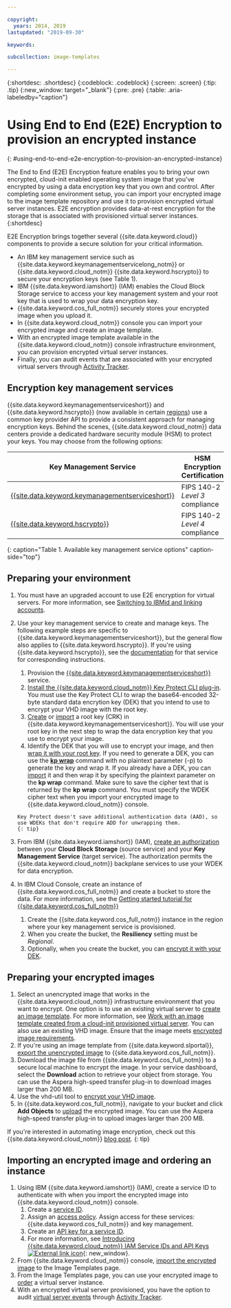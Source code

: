 ```yaml
---

copyright:
  years: 2014, 2019
lastupdated: "2019-09-30"

keywords:

subcollection: image-templates

---
```


{:shortdesc: .shortdesc}
{:codeblock: .codeblock}
{:screen: .screen}
{:tip: .tip}
{:new_window: target="_blank"}
{:pre: .pre}
{:table: .aria-labeledby="caption"}


# Using End to End (E2E) Encryption to provision an encrypted instance
{: #using-end-to-end-e2e-encryption-to-provision-an-encrypted-instance}

The End to End (E2E) Encryption feature enables you to bring your own encrypted, cloud-init enabled operating system image that you've encrypted by using a data encryption key that you own and control. After completing some environment setup, you can import your encrypted image to the image template repository and use it to provision encrypted virtual server instances. E2E encryption provides data-at-rest encryption for the storage that is associated with provisioned virtual server instances.
{:shortdesc}

E2E Encryption brings together several {{site.data.keyword.cloud}} components to provide a secure solution for your critical information.

* An IBM key management service such as {{site.data.keyword.keymanagementservicelong_notm}} or {{site.data.keyword.cloud_notm}} {{site.data.keyword.hscrypto}} to secure your encryption keys (see Table 1).
* IBM {{site.data.keyword.iamshort}} (IAM) enables the Cloud Block Storage service to access your key management system and your root key that is used to wrap your data encryption key.
* {{site.data.keyword.cos_full_notm}} securely stores your encrypted image when you upload it.
* In {{site.data.keyword.cloud_notm}} console you can import your encrypted image and create an image template.
* With an encrypted image template available in the {{site.data.keyword.cloud_notm}} console infrastructure environment, you can provision encrypted virtual server instances.
* Finally, you can audit events that are associated with your encrypted virtual servers through [Activity Tracker](/docs/cloud-activity-tracker?topic=cloud-activity-tracker-activity_tracker_ov#activity_tracker_ov).

## Encryption key management services

{{site.data.keyword.keymanagementserviceshort}} and {{site.data.keyword.hscrypto}} (now available in certain [regions](/docs/hs-crypto?topic=hs-crypto-regions#regions)) use a common key provider API to provide a consistent approach for managing encryption keys.  Behind the scenes, {{site.data.keyword.cloud_notm}} data centers provide a dedicated hardware security module (HSM) to protect your keys.  You may choose from the following options:

| Key Management Service | HSM Encryption Certification |
| ----- | ----- |
| [{{site.data.keyword.keymanagementserviceshort}}](/docs/key-protect/concepts?topic=key-protect-getting-started-tutorial#getting-started-tutorial) | FIPS 140-2 *Level 3* compliance |
| [{{site.data.keyword.hscrypto}}](/docs/hs-crypto?topic=hs-crypto-get-started#get-started) | FIPS 140-2 *Level 4* compliance |
{: caption="Table 1. Available key management service options" caption-side="top"}

## Preparing your environment

1. You must have an upgraded account to use E2E encryption for virtual servers. For more information, see [Switching to IBMid and linking accounts](/docs/account?topic=account-account-getting-started).
2. Use your key management service to create and manage keys.  The following example steps are specific to {{site.data.keyword.keymanagementserviceshort}}, but the general flow also applies to {{site.data.keyword.hscrypto}}. If you're using {{site.data.keyword.hscrypto}}, see the [documentation](/docs/hs-crypto?topic=hs-crypto-get-started#get-started) for that service for corresponding instructions.
      1. Provision the [{{site.data.keyword.keymanagementserviceshort}}](/docs/key-protect?topic=key-protect-provision#provision) service.
      2. [Install the {{site.data.keyword.cloud_notm}} Key Protect CLI plug-in](/docs/key-protect?topic=key-protect-set-up-cli). You must use the Key Protect CLI to wrap the base64-encoded 32-byte standard data encrytion key (DEK) that you intend to use to encrypt your VHD image with the root key.
      3. [Create](/docs/key-protect?topic=key-protect-create-root-keys) or [import](/docs/key-protect?topic=key-protect-import-root-keys#import-root-keys) a root key (CRK) in {{site.data.keyword.keymanagementserviceshort}}. You will use your root key in the next step to wrap the data encryption key that you use to encrypt your image.      
      4. Identify the DEK that you will use to encrypt your image, and then [wrap it with your root key](/docs/key-protect?topic=key-protect-cli-reference#kp-wrap). If you need to generate a DEK, you can use the [**kp wrap**](/docs/key-protect?topic=key-protect-cli-reference#kp-wrap) command with no plaintext parameter (-p) to generate the key and wrap it. If you already have a DEK, you can [import](/docs/key-protect?topic=key-protect-import-standard-keys#import-standard-keys) it and then wrap it by specifying the plaintext parameter on the **kp wrap** command. Make sure to save the cipher text that is returned by the **kp wrap** command. You must specify the WDEK cipher text when you import your encrypted image to {{site.data.keyword.cloud_notm}} console.

       Key Protect doesn't save additional authentication data (AAD), so use WDEKs that don't require ADD for unwrapping them.
       {: tip}  

3. From IBM {{site.data.keyword.iamshort}} (IAM), [create an authorization](/docs/account?topic=account-serviceauth#create-auth) between your **Cloud Block Storage** (source service) and your **Key Management Service** (target service). The authorization permits the {{site.data.keyword.cloud_notm}} backplane services to use your WDEK for data encryption.
4. In IBM Cloud Console, create an instance of {{site.data.keyword.cos_full_notm}} and create a bucket to store the data. For more information, see the [Getting started tutorial for {{site.data.keyword.cos_full_notm}}](/docs/cloud-object-storage?topic=cloud-object-storage-getting-started)
      1. Create the {{site.data.keyword.cos_full_notm}} instance in the region where your key management service is provisioned.
      2. When you create the bucket, the **Resiliency** setting must be _Regional_.
      3. Optionally, when you create the bucket, you can [encrypt it with your DEK](/docs/cloud-object-storage?topic=cloud-object-storage-encryption#encryption-kp).   

## Preparing your encrypted images

1. Select an unencrypted image that works in the {{site.data.keyword.cloud_notm}} infrastructure environment that you want to encrypt. One option is to use an existing virtual server to [create an image template](/docs/image-templates?topic=image-templates-creating-an-image-template#creating-an-image-template). For more information, see [Work with an image template created from a cloud-init provisioned virtual server](/docs/image-templates?topic=image-templates-provisioning-with-a-cloud-init-enabled-image#work-with-an-image-template-created-from-a-cloud-init-provisioned-virtual-server). You can also use an existing VHD image. Ensure that the image meets [encrypted image requirements](/docs/image-templates?topic=image-templates-encrypted-image-reqs#encrypted-image-reqs).
2. If you're using an image template from {{site.data.keyword.slportal}}, [export the unencrypted image](/docs/image-templates?topic=image-templates-exporting-an-image-to-ibm-cloud-object-storage) to {{site.data.keyword.cos_full_notm}}.
3. Download the image file from {{site.data.keyword.cos_full_notm}} to a secure local machine to encrypt the image. In your service dashboard, select the **Download** action to retrieve your object from storage. You can use the Aspera high-speed transfer plug-in to download images larger than 200 MB.
4. Use the vhd-util tool to [encrypt your VHD image](/docs/image-templates?topic=image-templates-create-encrypted-image).
5. In {{site.data.keyword.cos_full_notm}}, navigate to your bucket and click **Add Objects** to [upload](/docs/cloud-object-storage?topic=cloud-object-storage-upload) the encrypted image. You can use the Aspera high-speed transfer plug-in to upload images larger than 200 MB.

If you're interested in automating image encryption, check out this {{site.data.keyword.cloud_notm}} [blog post](https://www.ibm.com/cloud/blog/automate-the-encryption-of-a-virtual-server-image-for-deployment-onto-classic-infrastructure).
{: tip}  

## Importing an encrypted image and ordering an instance

1. Using IBM {{site.data.keyword.iamshort}} (IAM), create a service ID to authenticate with when you import the encrypted image into {{site.data.keyword.cloud_notm}} console.
      1. Create a [service ID](/docs/account?topic=account-serviceids#serviceids).
      2. Assign an [access policy](/docs/account?topic=account-serviceidpolicy#serviceidpolicy). Assign access for these services: {{site.data.keyword.cos_full_notm}} and key management.
      3. Create an [API key for a service ID](/docs/account?topic=account-serviceidapikeys#create_service_key).
      4. For more information, see [Introducing {{site.data.keyword.cloud_notm}} IAM Service IDs and API Keys ![External link icon](../../icons/launch-glyph.svg "External link icon")](https://www.ibm.com/cloud/blog/introducing-ibm-cloud-iam-service-ids-api-keys){: new_window}.
2. From {{site.data.keyword.cloud_notm}} console, [import the encrypted image](/docs/image-templates?topic=image-templates-import-icos#import-icos) to the Image Templates page.
3. From the Image Templates page, you can use your encrypted image to [order](/docs/image-templates?topic=image-templates-ordering-an-instance-from-an-image-template#ordering-an-instance-from-an-image-template) a virtual server instance.
4. With an encrypted virtual server provisioned, you have the option to audit [virtual server events](/docs/virtual-servers?topic=virtual-servers-at_events#at_events) through [Activity Tracker](/docs/cloud-activity-tracker?topic=cloud-activity-tracker-activity_tracker_ov#activity_tracker_ov).
